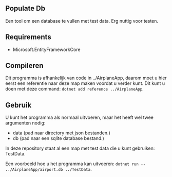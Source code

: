 ## Populate Db

Een tool om een database te vullen met test data.
Erg nuttig voor testen.

## Requirements
- Microsoft.EntityFrameworkCore

## Compileren
Dit programma is afhankelijk van code in ../AirplaneApp, daarom moet u hier eerst een referentie naar deze map maken voordat u verder kunt.
Dit kunt u doen met deze command: `dotnet add reference ../AirplaneApp`.

## Gebruik
U kunt het programma als normaal uitvoeren, maar het heeft wel twee argumenten nodig:
- data (pad naar directory met json bestanden.)
- db (pad naar een sqlite database bestand.)

In deze repository staat al een map met test data die u kunt gebruiken: TestData.

Een voorbeeld hoe u het programma kan uitvoeren: `dotnet run -- ../AirplaneApp/airport.db ../TestData`.
